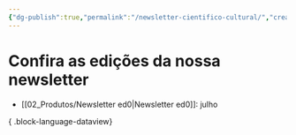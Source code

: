 ```yaml
---
{"dg-publish":true,"permalink":"/newsletter-cientifico-cultural/","created":"2023-07-31 às 18:08","updated":"2023-07-31 às 20:43"}
---
```



# Confira as edições da nossa newsletter
- [[02_Produtos/Newsletter ed0\|Newsletter ed0]]: julho

{ .block-language-dataview}
